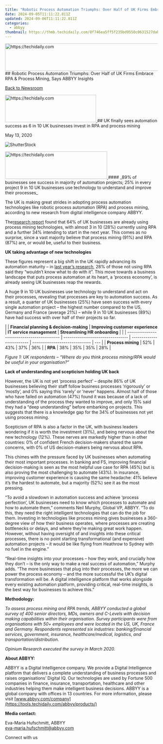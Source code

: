 ```yaml
---
title: "Robotic Process Automation Triumphs: Over Half of UK Firms Embrace RPA & Process Mining, Says ABBYY Insights"
date: 2024-09-05T11:11:22.811Z
updated: 2024-09-06T11:11:22.811Z
categories:
  - abbyy
thumbnail: https://thmb.techidaily.com/8f746ea5ff5f235bd9550c0631527dab7bc233469cd27f4e2765e160c088926b.jpg
---
```


<!-- affiliate ads begin -->
<a href="https://unicoeye.pxf.io/c/5597632/2134247/18498" target="_top" id="2134247">
  <img src="//a.impactradius-go.com/display-ad/18498-2134247" border="0" alt="https://techidaily.com" width="728" height="90"/>
</a>
<img height="0" width="0" src="https://unicoeye.pxf.io/i/5597632/2134247/18498" style="position:absolute;visibility:hidden;" border="0" />
<!-- affiliate ads end -->
## Robotic Process Automation Triumphs: Over Half of UK Firms Embrace RPA & Process Mining, Says ABBYY Insights

[Back to Newsroom](https://tools.techidaily.com/abbyy/products/)

<!-- affiliate ads begin -->
<a href="https://aligracehair.sjv.io/c/5597632/2135356/19272" target="_top" id="2135356">
  <img src="//a.impactradius-go.com/display-ad/19272-2135356" border="0" alt="https://techidaily.com" width="300" height="90"/>
</a>
<img height="0" width="0" src="https://aligracehair.sjv.io/i/5597632/2135356/19272" style="position:absolute;visibility:hidden;" border="0" />
<!-- affiliate ads end -->
## UK finally sees automation success as 6 in 10 UK businesses invest in RPA and process mining

May 13, 2020

![ShutterStock](https://content.abbyy.com/-/media/project/abbyy/abbyy/branchtemplates/shutterstock_1272462163_1296-x-729.jpg?h=729&iar=0&w=1296)

<!-- affiliate ads begin -->
<a href="https://aligracehair.sjv.io/c/5597632/2135372/19272" target="_top" id="2135372">
  <img src="//a.impactradius-go.com/display-ad/19272-2135372" border="0" alt="https://techidaily.com" width="336" height="90"/>
</a>
<img height="0" width="0" src="https://aligracehair.sjv.io/i/5597632/2135372/19272" style="position:absolute;visibility:hidden;" border="0" />
<!-- affiliate ads end -->
#### _89% of businesses see success in majority of automation projects; 25% in every project 9 in 10 UK businesses use technology to understand and improve their processes_ 

The UK is making great strides in adopting process automation technologies like robotic process automation (RPA) and process mining, according to new research from digital intelligence company ABBYY.

The[research report](https://tools.techidaily.com/abbyy/products/) found that 64% of UK businesses are already using process mining technologies, with almost 3 in 10 (28%) currently using RPA and a further 34% intending to start in the next year. This comes as no surprise, since a vast majority believe that process mining (91%) and RPA (87%) are, or would be, useful to their business.

**UK taking advantage of new technologies**

These figures represent a big shift in the UK rapidly advancing its automation maturity – in [last year’s research](https://tools.techidaily.com/abbyy/products/), 28% of those not using RPA said they “wouldn’t know what to do with it”. This move towards a business landscape that puts process automation at its heart, a ‘process economy’, is already seeing UK businesses reap the rewards. 

A huge 9 in 10 UK businesses use technology to understand and act on their processes, revealing that processes are key to automation success. As a result, a quarter of UK businesses (25%) have seen success with every single automation project – the highest number compared to the US, Germany and France (average 21%) – while 9 in 10 UK businesses (89%) have had success with over half of their projects so far.

| |  **Financial planning & decision-making** | **Improving customer experience** | **IT service management** | **Streamlining HR onboarding** |     |
| ------------------------------------------- | --------------------------------- | ------------------------- | ------------------------------ | --- |
| **Process mining**                          | 52%                               | 43%                       | 37%                            | 36% |
| **RPA**                                     | 38%                               | 35%                       | 35%                            | 28% |

_Figure 1: UK respondents – “Where do you think process mining/RPA would be useful in your organisation?”_

**Lack of understanding and scepticism holding UK back**

However, the UK is not yet ‘process perfect’ – despite 86% of UK businesses believing their staff follow business processes ‘rigorously’ or ‘mostly’, and 0% saying this ‘rarely’ or ‘never’ happens. Almost half of those who have failed on automation (47%) found it was because of a lack of understanding of the process they wanted to improve, and only 15% said they had a “deep understanding” before embarking on projects. This suggests that there is a knowledge gap for the 34% of businesses not yet using process mining.

Scepticism of RPA is also a factor in the UK, with business leaders wondering if it is worth the investment (31%), and being nervous about the new technology (12%). These nerves are markedly higher than in other countries: 0% of confident French decision-makers shared the same concerns, with 0% of US decision-makers being nervous about RPA.

This chimes with the pressure faced by UK businesses when automating their most important processes. In banking and FS, improving financial decision-making is seen as the most helpful use case for RPA (45%) but is also proving the most challenging to automate (43%). In insurance, improving customer experience is causing the same headache: 41% believe it’s the hardest to automate, but a majority (52%) see it as the most pressing.

“To avoid a slowdown in automation success and achieve ‘process perfection’, UK businesses need to know which processes to automate and how to automate them,” comments Neil Murphy, Global VP, ABBYY. “To do this, they need the right intelligent technologies that can do the job for them. Investing in technologies like process mining gives businesses a 360-degree view of how their business operates, where processes are creating bottlenecks or delays, and where they’re making great work happen. However, without having oversight of and insights into these critical processes, there is no point starting transformational (and expensive) automation projects – it would be like flying from Heathrow to Sydney with no fuel in the engine.”

“Real-time insights into your processes – how they work, and crucially how they don’t – is the only way to make a real success of automation,” Murphy adds. “The more businesses that plug into their processes, the more we can power the process economy – and the more successful the UK’s digital transformation will be. A digital intelligence platform that works alongside every existing automation platform, providing critical, real-time insights, is the best way for businesses to achieve this.”

**Methodology:**

_To assess process mining and RPA trends, ABBYY conducted a global survey of 400 senior directors, MDs, owners and C-Levels with decision making capabilities within their organisation. Survey participants were from organisations with 50+ employees and were located in the US, UK, France and Germany. Respondents represented six industries: banking/financial services, government, insurance, healthcare/medical, logistics, and transportation/distribution._

 _Opinium Research executed the survey in March 2020\._ 

**About ABBYY:**

ABBYY is a Digital Intelligence company. We provide a Digital Intelligence platform that delivers a complete understanding of business processes and raises organisations’ Digital IQ. Our technologies are used by Fortune 500 companies in finance, insurance, transportation, healthcare and other industries helping them make intelligent business decisions. ABBYY is a global company with offices in 13 countries. For more information, please visit [www.abbyy.com/company](https://tools.techidaily.com/abbyy/products/)

**Media contact:**

Eva-Maria Hufschmitt, ABBYY  
[eva-maria.hufschmitt@abbyy.com](https://tools.techidaily.com/abbyy/products/)

Connect with us

<ins class="adsbygoogle"
     style="display:block"
     data-ad-format="autorelaxed"
     data-ad-client="ca-pub-7571918770474297"
     data-ad-slot="1223367746"></ins>



<ins class="adsbygoogle"
     style="display:block"
     data-ad-client="ca-pub-7571918770474297"
     data-ad-slot="8358498916"
     data-ad-format="auto"
     data-full-width-responsive="true"></ins>


